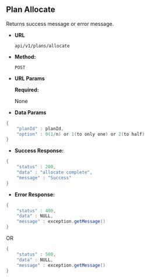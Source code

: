 
**Plan Allocate**
----
  Returns success message or error message.

* **URL**

  `api/v1/plans/allocate`

* **Method:**

  `POST`
  
*  **URL Params**

   **Required:**

   None

* **Data Params**

```java
{
    "planId" : planId,
    "option" : 0(1/n) or 1(to only one) or 2(to half)
}
```

  

* **Success Response:**

```java
{   
    "status" : 200,
    "data" : "allocate complete",
    "message" : "Success"
}
```

* **Error Response:**

```java
{
    "status" : 400,
    "data" : NULL,
    "message" : exception.getMessage()
}
```

  OR

```java
{
    "status" : 500,
    "data" : NULL,
    "message" : exception.getMessage()
}
```